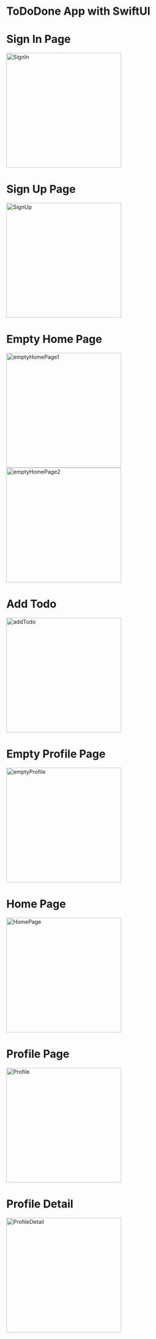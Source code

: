 # ToDoDone App with SwiftUI

# Sign In Page
<img width="300" alt="SignIn" src="https://github.com/user-attachments/assets/e973e3ef-813d-4ee0-9765-72c59b74e804">

# Sign Up Page
<img width="300" alt="SignUp" src="https://github.com/user-attachments/assets/e296e2f7-c05d-4614-affe-54b88fc19be2">

# Empty Home Page
<img width="300" alt="emptyHomePage1" src="https://github.com/user-attachments/assets/1950f942-056d-4897-9b1a-86220d98e89f">
<img width="300" alt="emptyHomePage2" src="https://github.com/user-attachments/assets/525698fa-fa93-43e7-8c51-fcaf9c6b5a2e">

# Add Todo
<img width="300" alt="addTodo" src="https://github.com/user-attachments/assets/ed89c00a-a1dc-450c-87a6-665409b699dd">

# Empty Profile Page
<img width="300" alt="emptyProfile" src="https://github.com/user-attachments/assets/158f4ef4-d3c1-4324-bf2b-ff5828f5261a">

# Home Page
<img width="300" alt="HomePage" src="https://github.com/user-attachments/assets/43bd7b33-3e7c-42ee-bead-a171ae19a7bd">

# Profile Page
<img width="300" alt="Profile" src="https://github.com/user-attachments/assets/380e909c-a931-4281-ad9b-5ce97566a5b7">

# Profile Detail 
<img width="300" alt="ProfileDetail" src="https://github.com/user-attachments/assets/d8fabbce-1838-48f1-bced-77a12c7862cc">
